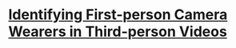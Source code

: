 # [Identifying First-person Camera Wearers in Third-person Videos](http://vision.soic.indiana.edu/publications/)
<!--stackedit_data:
eyJoaXN0b3J5IjpbLTE3MzA4NDY5OV19
-->